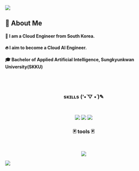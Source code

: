 <img src="https://capsule-render.vercel.app/api?type=waving&color=timeAuto&height=300&section=header&text=Danbi's Github&fontSize=50" />

 
## 👀 About Me
#### :raising_hand: I am a Cloud Engineer from South Korea.<br/>
#### :fire: I aim to become a Cloud AI Engineer.<br/>
#### :mortar_board: Bachelor of Applied Artificial Intelligence, Sungkyunkwan University(SKKU)
  <br/>
  <br/>

<h3 align="center"><b>sᴋɪʟʟs (‘•̀ ▽ •́ )✎</b></h3>
</br>
<p align="center">
<img src="https://img.shields.io/badge/Java-007396?style=flat-square&logo=java&logoColor=white"/>
<img src="https://img.shields.io/badge/Python-3776AB?style=flat-square&logo=python&logoColor=white"/>
<img src="https://img.shields.io/badge/C++-00599C?style=flat-square&logo=c++&logoColor=white"/>
</p>
<h3 align="center"><b>🃏 tools 🃏</b></h3>
</br>
<p align="center">
<img src="https://img.shields.io/badge/Visual Studio Code-007ACC?style=flat-square&logo=Visual Studio Code&logoColor=white"/>
</p>
<img src="https://capsule-render.vercel.app/api?type=waving&color=timeAuto&height=300&section=footer"/>
</br>
